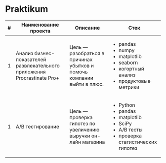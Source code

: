 # Praktikum

| #  | Наименование проекта                                             | Описание                                                                                  | Стек                     |
|----|-------------------------------------------------------------------|------------------------------------------------------------------------------------------|--------------------------|
| 1  | Анализ бизнес-показателей развлекательного приложения Procrastinate Pro+ | Цель — разобраться в причинах убытков и помочь компании выйти в плюс.                    | <ul><li>pandas</li><li>numpy</li><li>matplotlib</li><li>seaborn</li><li>когортный анализ</li><li>продуктовые метрики</li></ul> |
| 1  | А/В тестирование | Цель — проверка гипотез по увеличению выручки он-лайн магазина | <ul><li>Python</li><li>pandas</li><li>matplotlib</li><li>SciPy</li><li>A/B тесты<li>проверка статистических гипотез</li></li></ul> |
